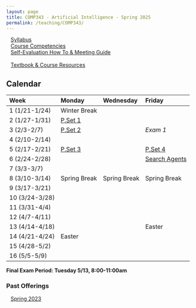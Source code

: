```yaml
---
layout: page
title: COMP343 - Artificial Intelligence - Spring 2025
permalink: /teaching/COMP343/
---
```


&nbsp;&nbsp;&nbsp;[Syllabus](/teaching/COMP343/sp25/comp343-syllabus.pdf)<br>
&nbsp;&nbsp;&nbsp;[Course Competencies](/teaching/COMP343/sp25/comp343-competencies.pdf)<br>
&nbsp;&nbsp;&nbsp;[Self-Evaluation How To & Meeting Guide](/teaching/ungrading/howto-portfolio)<br><br>
&nbsp;&nbsp;&nbsp;[Textbook & Course Resources](https://aima.cs.berkeley.edu/)

## Calendar

| Week | Monday | Wednesday | Friday |
| :-- | :-- | :-- | :-- |
| 1 (1/21-1/24) | Winter Break |  | | 
| 2 (1/27-1/31)| [P.Set 1](/teaching/COMP343/sp25/pset1/) | | | 
| 3 (2/3-2/7)| [P.Set 2](/teaching/COMP343/sp25/pset2/)| | *Exam 1* |
| 4 (2/10-2/14)|  | | |
| 5 (2/17-2/21)| [P.Set 3](/teaching/COMP343/sp25/pset3/) |  | [P.Set 4](/teaching/COMP343/sp25/pset4/) |
| 6 (2/24-2/28)| |  | [Search Agents](/teaching/COMP343/sp25/projects/search/) |
| 7 (3/3-3/7) | |  | |
| 8 (3/10-3/14) | Spring Break | Spring Break | Spring Break |
| 9 (3/17-3/21)|  | | |
| 10 (3/24-3/28)|  | | |
| 11 (3/31-4/4)|  | | |
| 12 (4/7-4/11)|  | | |
| 13 (4/14-4/18)|  | | Easter |
| 14 (4/21-4/24)| Easter |  | |
| 15 (4/28-5/2)| | | | 
| 16 (5/5-5/9)| | | |  


**Final Exam Period: Tuesday 5/13, 8:00-11:00am**

### Past Offerings

&nbsp;&nbsp;&nbsp;[Spring 2023](/teaching/COMP343/sp23/)
